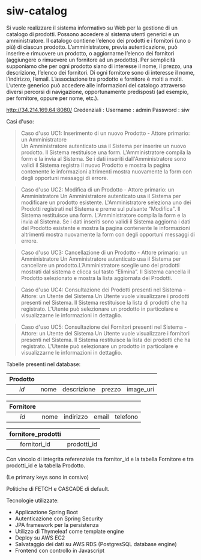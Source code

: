 # siw-catalog

Si vuole realizzare il sistema informativo su Web per la gestione di un catalogo di prodotti. Possono accedere al sistema utenti generici e un amministratore. Il catalogo contiene l’elenco dei prodotti e i fornitori (uno o più) di ciascun prodotto. L’amministratore, previa autenticazione, può inserire e rimuovere un prodotto, o aggiornarne l’elenco dei fornitori (aggiungere o rimuovere un fornitore ad un prodotto). Per semplicità supponiamo che per ogni prodotto siano di interesse il nome, il prezzo, una descrizione, l’elenco dei fornitori. Di ogni fornitore sono di interesse il nome, l’indirizzo, l’email. L’associazione tra prodotto e fornitore è molti a molti. L’utente generico può accedere alle informazioni del catalogo attraverso diversi percorsi di navigazione, opportunamente predisposti (ad esempio, per fornitore, oppure per nome, etc.).

http://34.214.169.64:8080/
Credenziali : Username : admin Password : siw

Casi d'uso:

>Caso d'uso UC1: Inserimento di un nuovo Prodotto - Attore primario: un Amministratore    
Un Amministratore autenticato usa il Sistema per inserire un nuovo prodotto. Il Sistema restituisce una form. L'Amministratore compila la form e la invia al Sistema. Se i dati inseriti dall'Amministratore sono validi il Sistema registra il nuovo Prodotto e mostra la pagina contenente le informazioni altrimenti mostra nuovamente la form con degli  opportuni messaggi di errore.

>Caso d'uso UC2: Modifica di un Prodotto - Attore primario: un Amministratore
Un Amministratore autenticato usa il Sistema per modificare un prodotto esistente. L'Amministratore seleziona uno dei Prodotti registrati nel Sistema e preme sul pulsante “Modifica".  Il Sistema restituisce una form. L'Amministratore compila la form e la invia al Sistema. Se i dati inseriti sono validi il Sistema aggiorna i dati del Prodotto esistente e mostra la pagina contenente le informazioni altrimenti mostra nuovamente la form con degli opportuni messaggi di errore.

>Caso d'uso UC3: Cancellazione di un Prodotto - Attore primario: un Amministratore
Un Amministratore autenticato usa il Sistema per cancellare un prodotto.L’Amministratore sceglie uno dei prodotti mostrati dal sistema e clicca sul tasto “Elimina”. Il Sistema cancella il Prodotto selezionato e mostra la lista aggiornata dei Prodotti.

>Caso d'uso UC4: Consultazione dei Prodotti presenti nel Sistema - Attore: un Utente del Sistema
Un Utente vuole visualizzare i prodotti presenti nel Sistema. Il Sistema restituisce la lista di prodotti che ha registrato. L'Utente può selezionare un prodotto in particolare e visualizzarne le informazioni in dettaglio.

>Caso d'uso UC5: Consultazione dei Fornitori presenti nel Sistema - Attore: un Utente del Sistema
Un Utente vuole visualizzare i fornitori presenti nel Sistema. Il Sistema restituisce la lista dei prodotti che ha registrato. L'Utente può selezionare un prodotto in particolare e visualizzarne le informazioni in dettaglio.


Tabelle presenti nel database:


| Prodotto |      |             |        |           |
|:--------:|:----:|:-----------:|:------:|:---------:|
| _id_     | nome | descrizione | prezzo | image_uri | 



| Fornitore |      |           |       |          |
|:---------:|:----:|:---------:|:-----:|:--------:|
| _id_      | nome | indirizzo | email | telefono |



| fornitore_prodotti |             |
|:------------------:|:-----------:|
| fornitori_id       | prodotti_id |


Con vincolo di integrita referenziale tra fornitor_id e la tabella Fornitore e tra prodotti_id e la tabella Prodotto.

(Le primary keys sono in corsivo)

Politiche di FETCH e CASCADE di default.

Tecnologie utilizzate:
* Applicazione Spring Boot
* Autenticazione con Spring Security
* JPA framework per la persistenza 
* Utilizzo di Thymeleaf come template engine
* Deploy su AWS EC2
* Salvataggio dei dati su AWS RDS (PostgresSQL database engine)
* Frontend con controllo in Javascript 
